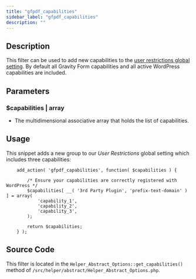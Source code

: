 ```yaml
---
title: "gfpdf_capabilities"
sidebar_label: "gfpdf_capabilities"
description: ""
---
```




## Description 

This filter can be used to add new capabilities to the [user restrictions global setting](../../users/global-settings.md#user-restriction). By default all Gravity Form capabilities and all active WordPress capabilities are included.

## Parameters 

### $capabilities \| array
* The multidimensional associative array that holds the list of capabilities.

## Usage 

This snippet adds a new group to our *User Restrictions* global setting which includes three capabilities:

```
    add_action( 'gfpdf_capabilities', function( $capabilities ) {

        /* Ensure your capabilities are correctly registered with WordPress */
        $capabilities[ __( '3rd Party Plugin', 'prefix-text-domain' ) ] = array(
            'capability_1',
            'capability_2',
            'capability_3',
        );

        return $capabilities;
    } );
```

## Source Code 

This filter is located in the `Helper_Abstract_Options::get_capabilities()` method of `/src/helper/abstract/Helper_Abstract_Options.php`.
